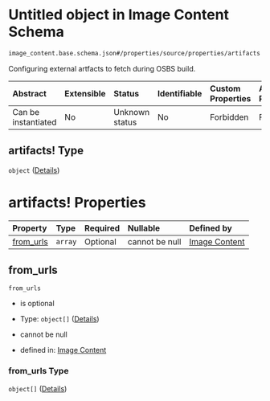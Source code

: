 # Untitled object in Image Content Schema

```txt
image_content.base.schema.json#/properties/source/properties/artifacts!
```

Configuring external artfacts to fetch during OSBS build.

| Abstract            | Extensible | Status         | Identifiable | Custom Properties | Additional Properties | Access Restrictions | Defined In                                                                                        |
| :------------------ | :--------- | :------------- | :----------- | :---------------- | :-------------------- | :------------------ | :------------------------------------------------------------------------------------------------ |
| Can be instantiated | No         | Unknown status | No           | Forbidden         | Forbidden             | none                | [image\_content.base.schema.json\*](../out/image_content.base.schema.json "open original schema") |

## artifacts! Type

`object` ([Details](image_content-properties-source-properties-artifacts.md))

# artifacts! Properties

| Property                 | Type    | Required | Nullable       | Defined by                                                                                                                                                                                  |
| :----------------------- | :------ | :------- | :------------- | :------------------------------------------------------------------------------------------------------------------------------------------------------------------------------------------ |
| [from\_urls](#from_urls) | `array` | Optional | cannot be null | [Image Content](image_content-properties-source-properties-artifacts-properties-from_urls.md "image_content.base.schema.json#/properties/source/properties/artifacts/properties/from_urls") |

## from\_urls



`from_urls`

*   is optional

*   Type: `object[]` ([Details](image_content-properties-source-properties-artifacts-properties-from_urls-items.md))

*   cannot be null

*   defined in: [Image Content](image_content-properties-source-properties-artifacts-properties-from_urls.md "image_content.base.schema.json#/properties/source/properties/artifacts/properties/from_urls")

### from\_urls Type

`object[]` ([Details](image_content-properties-source-properties-artifacts-properties-from_urls-items.md))
